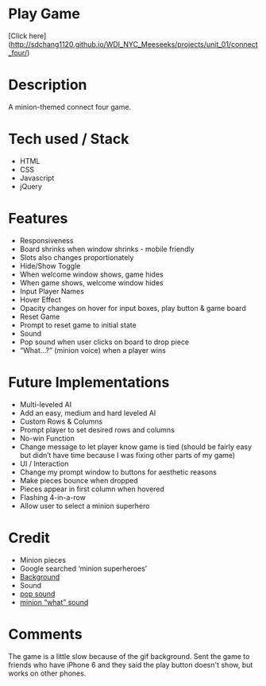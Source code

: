 # Play Game
[Click here] (http://sdchang1120.github.io/WDI_NYC_Meeseeks/projects/unit_01/connect_four/)

# Description

A minion-themed connect four game.

# Tech used / Stack

* HTML
* CSS
* Javascript
* jQuery

# Features

* Responsiveness
 * Board shrinks when window shrinks - mobile friendly
 * Slots also changes proportionately
* Hide/Show Toggle
 * When welcome window shows, game hides
 * When game shows, welcome window hides
* Input Player Names
* Hover Effect
 * Opacity changes on hover for input boxes, play button & game board
* Reset Game
 * Prompt to reset game to initial state
* Sound
 * Pop sound when user clicks on board to drop piece
 * “What…?” (minion voice) when a player wins

# Future Implementations

* Multi-leveled AI
 * Add an easy, medium and hard leveled AI
* Custom Rows & Columns
 * Prompt player to set desired rows and columns
* No-win Function
 * Change message to let player know game is tied (should be fairly easy but didn’t have time because I was fixing other parts of my game)
* UI / Interaction
 * Change my prompt window to buttons for aesthetic reasons
 * Make pieces bounce when dropped
 * Pieces appear in first column when hovered
 * Flashing 4-in-a-row
 * Allow user to select a minion superhero

# Credit

* Minion pieces
 * Google searched ‘minion superheroes’
* [Background](http://i.imgur.com/OwvXtCn.gif)
* Sound
 * [pop sound](http://www.freesfx.co.uk/sfx/pop)
 * [minion “what” sound](https://www.youtube.com/watch?v=vsA-1ILnero)

# Comments

The game is a little slow because of the gif background.
Sent the game to friends who have iPhone 6 and they said the play button doesn't show, but works on other phones.
